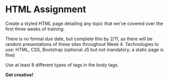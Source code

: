 # HTML Assignment #

Create a styled HTML page detailing any topic that we've covered over the first three weeks of training.

There is no formal due date, but complete this by 2/11, as there will be random presentations of these sites throughout Week 4.
Technologies to use: HTML, CSS, Bootstrap (optional JS but not mandatory; a static page is fine)

Use at least 8 different types of tags in the body tags.

**Get creative!**